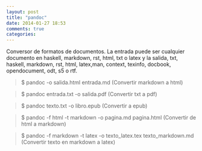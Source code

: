 ```yaml
---
layout: post
title: "pandoc"
date: 2014-01-27 18:53
comments: true
categories: 
---
```

Conversor de formatos de documentos. La entrada puede ser cualquier documento en haskell, markdown, rst, html, txt o latex y la salida, txt, haskell, markdown, rst, html, latex,man, context, texinfo, docbook, opendocument, odt, s5 o rtf.

>$ pandoc -o salida.html entrada.md (Convertir markdown a html)

>$ pandoc entrada.txt -o salida.pdf (Convertir txt a pdf)

>$ pandoc texto.txt -o libro.epub (Convertir a epub)

>$ pandoc -f html -t markdown -o pagina.md pagina.html (Convertir de html a markdown)

>$ pandoc -f markdown -t latex -o texto_latex.tex texto_markdown.md (Convertir texto en markdown a latex)

